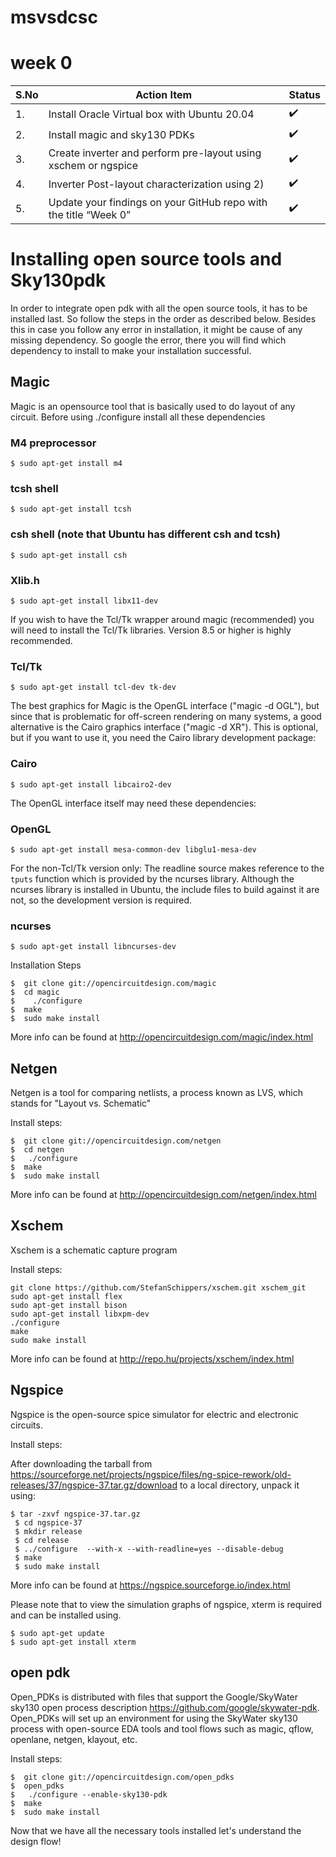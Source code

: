 # msvsdcsc
# week 0
| S.No  | Action Item | Status |
| ----- | ----------- | ------|
| 1.  | Install Oracle Virtual box with Ubuntu 20.04 | :heavy_check_mark: |
| 2.  | Install magic and sky130 PDKs | :heavy_check_mark: |
| 3.  | Create inverter and perform pre-layout using xschem or ngspice | :heavy_check_mark: |
| 4.  | Inverter Post-layout characterization using 2) | :heavy_check_mark: |
| 5.  | Update your findings on your GitHub repo with the title “Week 0” | :heavy_check_mark: |


# Installing open source tools and Sky130pdk
In order to integrate open pdk with all the open source tools, it has to be installed last. So follow the steps in the order as described below. Besides this in case you follow any error in installation, it might be cause of any missing dependency. So google the error, there you will find which dependency to install to make your installation successful.


## Magic
Magic is an opensource tool that is basically used to do layout of any circuit.
Before using ./configure install all these dependencies
### M4 preprocessor
```
$ sudo apt-get install m4
```
### tcsh shell
```
$ sudo apt-get install tcsh
```
### csh shell (note that Ubuntu has different csh and tcsh)
```
$ sudo apt-get install csh
```
### Xlib.h
```
$ sudo apt-get install libx11-dev
```
If you wish to have the Tcl/Tk wrapper around magic (recommended) you will need to install the Tcl/Tk libraries. Version 8.5 or higher is highly recommended.
### Tcl/Tk
```
$ sudo apt-get install tcl-dev tk-dev
```
The best graphics for Magic is the OpenGL interface ("magic -d OGL"), but since that is problematic for off-screen rendering on many systems, a good alternative is the Cairo graphics interface ("magic -d XR"). This is optional, but if you want to use it, you need the Cairo library development package:
### Cairo
```
$ sudo apt-get install libcairo2-dev
```
The OpenGL interface itself may need these dependencies:
### OpenGL
```
$ sudo apt-get install mesa-common-dev libglu1-mesa-dev
```
For the non-Tcl/Tk version only: The readline source makes reference to the `tputs` function which is provided by the ncurses library. Although the ncurses library is installed in Ubuntu, the include files to build against it are not, so the development version is required.
### ncurses
```
$ sudo apt-get install libncurses-dev
```

Installation Steps

```
$  git clone git://opencircuitdesign.com/magic
$  cd magic
$	 ./configure
$  make
$  sudo make install
```
More info can be found at http://opencircuitdesign.com/magic/index.html

## Netgen
Netgen is a tool for comparing netlists, a process known as LVS, which stands for "Layout vs. Schematic"

Install steps:
```
$  git clone git://opencircuitdesign.com/netgen
$  cd netgen
$	./configure
$  make
$  sudo make install
```
More info can be found at http://opencircuitdesign.com/netgen/index.html

## Xschem
Xschem is a schematic capture program

Install steps:
```
git clone https://github.com/StefanSchippers/xschem.git xschem_git
sudo apt-get install flex
sudo apt-get install bison
sudo apt-get install libxpm-dev
./configure
make
sudo make install
```
More info can be found at http://repo.hu/projects/xschem/index.html

## Ngspice
Ngspice is the open-source spice simulator for electric and electronic circuits.

Install steps:

After downloading the tarball from https://sourceforge.net/projects/ngspice/files/ng-spice-rework/old-releases/37/ngspice-37.tar.gz/download to a local directory, unpack it using:
```
$ tar -zxvf ngspice-37.tar.gz
 $ cd ngspice-37
 $ mkdir release
 $ cd release
 $ ../configure  --with-x --with-readline=yes --disable-debug
 $ make
 $ sudo make install
 ```
 More info can be found at https://ngspice.sourceforge.io/index.html

Please note that to view the simulation graphs of ngspice, xterm is required and can be installed using.
```
$ sudo apt-get update
$ sudo apt-get install xterm
```

## open pdk
Open_PDKs is distributed with files that support the Google/SkyWater sky130 open process description https://github.com/google/skywater-pdk. Open_PDKs will set up an environment for using the SkyWater sky130 process with open-source EDA tools and tool flows such as magic, qflow, openlane, netgen, klayout, etc.

Install steps:
```
$  git clone git://opencircuitdesign.com/open_pdks
$  open_pdks
$	./configure --enable-sky130-pdk
$  make
$  sudo make install
```
Now that we have all the necessary tools installed let's understand the design flow!



